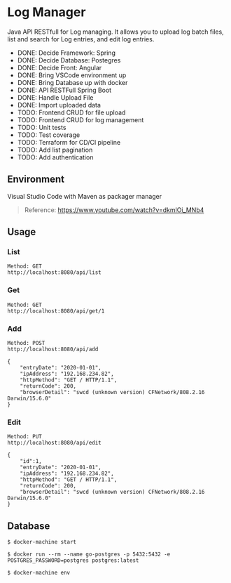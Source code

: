 # Log Manager

Java API RESTfull for Log managing. It allows you to upload log batch files, list and search for Log entries, and edit log entries. 

- DONE: Decide Framework: Spring
- DONE: Decide Database: Postegres
- DONE: Decide Front: Angular
- DONE: Bring VSCode environment up
- DONE: Bring Database up with docker
- DONE: API RESTFull Spring Boot
- DONE: Handle Upload File
- DONE: Import uploaded data
- TODO: Frontend CRUD for file upload
- TODO: Frontend CRUD for log management
- TODO: Unit tests
- TODO: Test coverage
- TODO: Terraform for CD/CI pipeline
- TODO: Add list pagination
- TODO: Add authentication

## Environment

Visual Studio Code with Maven as packager manager

> Reference: https://www.youtube.com/watch?v=dkmlOi_MNb4

## Usage

### List

```
Method: GET
http://localhost:8080/api/list
```

### Get
```
Method: GET
http://localhost:8080/api/get/1
```

### Add
```
Method: POST
http://localhost:8080/api/add
```

```
{
    "entryDate": "2020-01-01",
    "ipAddress": "192.168.234.82",
    "httpMethod": "GET / HTTP/1.1",
    "returnCode": 200,
    "browserDetail": "swcd (unknown version) CFNetwork/808.2.16 Darwin/15.6.0"
}
```

### Edit
```
Method: PUT
http://localhost:8080/api/edit
```

```
{
    "id":1,
    "entryDate": "2020-01-01",
    "ipAddress": "192.168.234.82",
    "httpMethod": "GET / HTTP/1.1",
    "returnCode": 200,
    "browserDetail": "swcd (unknown version) CFNetwork/808.2.16 Darwin/15.6.0"
}
```

## Database

```
$ docker-machine start
```
```
$ docker run --rm --name go-postgres -p 5432:5432 -e POSTGRES_PASSWORD=postgres postgres:latest
```
```
$ docker-machine env
```


